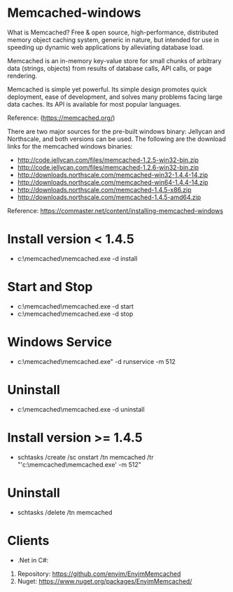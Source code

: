 # Memcached-windows
What is Memcached?
Free & open source, high-performance, distributed memory object caching system, generic in nature, but intended for use in speeding up dynamic web applications by alleviating database load.

Memcached is an in-memory key-value store for small chunks of arbitrary data (strings, objects) from results of database calls, API calls, or page rendering.

Memcached is simple yet powerful. Its simple design promotes quick deployment, ease of development, and solves many problems facing large data caches. Its API is available for most popular languages. 

Reference: (https://memcached.org/)

There are two major sources for the pre-built windows binary: Jellycan and Northscale, and both versions can be used. The following are the download links for the memcached windows binaries:

- http://code.jellycan.com/files/memcached-1.2.5-win32-bin.zip
- http://code.jellycan.com/files/memcached-1.2.6-win32-bin.zip
- http://downloads.northscale.com/memcached-win32-1.4.4-14.zip
- http://downloads.northscale.com/memcached-win64-1.4.4-14.zip
- http://downloads.northscale.com/memcached-1.4.5-x86.zip
- http://downloads.northscale.com/memcached-1.4.5-amd64.zip

Reference: https://commaster.net/content/installing-memcached-windows

# Install version < 1.4.5

- c:\memcached\memcached.exe -d install

# Start and Stop
- c:\memcached\memcached.exe -d start
- c:\memcached\memcached.exe -d stop

# Windows Service
- c:\memcached\memcached.exe" -d runservice -m 512

# Uninstall
- c:\memcached\memcached.exe -d uninstall

# Install version >= 1.4.5

- schtasks /create /sc onstart /tn memcached /tr "'c:\memcached\memcached.exe' -m 512"

# Uninstall
- schtasks /delete /tn memcached

# Clients

- .Net in C#:
1. Repository: https://github.com/enyim/EnyimMemcached
2. Nuget: https://www.nuget.org/packages/EnyimMemcached/


